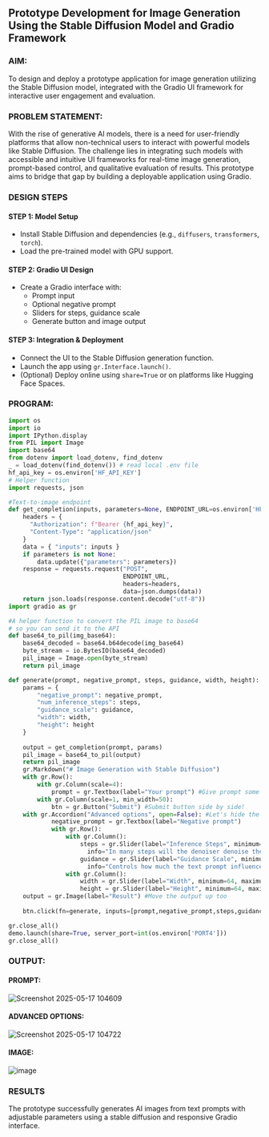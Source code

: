 ## Prototype Development for Image Generation Using the Stable Diffusion Model and Gradio Framework

### AIM:
To design and deploy a prototype application for image generation utilizing the Stable Diffusion model, integrated with the Gradio UI framework for interactive user engagement and evaluation.

### PROBLEM STATEMENT:

With the rise of generative AI models, there is a need for user-friendly platforms that allow non-technical users to interact with powerful models like Stable Diffusion. The challenge lies in integrating such models with accessible and intuitive UI frameworks for real-time image generation, prompt-based control, and qualitative evaluation of results. This prototype aims to bridge that gap by building a deployable application using Gradio.

### DESIGN STEPS

#### STEP 1: Model Setup
- Install Stable Diffusion and dependencies (e.g., `diffusers`, `transformers`, `torch`).
- Load the pre-trained model with GPU support.

#### STEP 2: Gradio UI Design
- Create a Gradio interface with:
  - Prompt input
  - Optional negative prompt
  - Sliders for steps, guidance scale
  - Generate button and image output

#### STEP 3: Integration & Deployment
- Connect the UI to the Stable Diffusion generation function.
- Launch the app using `gr.Interface.launch()`.
- (Optional) Deploy online using `share=True` or on platforms like Hugging Face Spaces.

### PROGRAM:
```py
import os
import io
import IPython.display
from PIL import Image
import base64 
from dotenv import load_dotenv, find_dotenv
_ = load_dotenv(find_dotenv()) # read local .env file
hf_api_key = os.environ['HF_API_KEY']
# Helper function
import requests, json

#Text-to-image endpoint
def get_completion(inputs, parameters=None, ENDPOINT_URL=os.environ['HF_API_TTI_BASE']):
    headers = {
      "Authorization": f"Bearer {hf_api_key}",
      "Content-Type": "application/json"
    }   
    data = { "inputs": inputs }
    if parameters is not None:
        data.update({"parameters": parameters})
    response = requests.request("POST",
                                ENDPOINT_URL,
                                headers=headers,
                                data=json.dumps(data))
    return json.loads(response.content.decode("utf-8"))
import gradio as gr 

#A helper function to convert the PIL image to base64 
# so you can send it to the API
def base64_to_pil(img_base64):
    base64_decoded = base64.b64decode(img_base64)
    byte_stream = io.BytesIO(base64_decoded)
    pil_image = Image.open(byte_stream)
    return pil_image

def generate(prompt, negative_prompt, steps, guidance, width, height):
    params = {
        "negative_prompt": negative_prompt,
        "num_inference_steps": steps,
        "guidance_scale": guidance,
        "width": width,
        "height": height
    }
    
    output = get_completion(prompt, params)
    pil_image = base64_to_pil(output)
    return pil_image
    gr.Markdown("# Image Generation with Stable Diffusion")
    with gr.Row():
        with gr.Column(scale=4):
            prompt = gr.Textbox(label="Your prompt") #Give prompt some real estate
        with gr.Column(scale=1, min_width=50):
            btn = gr.Button("Submit") #Submit button side by side!
    with gr.Accordion("Advanced options", open=False): #Let's hide the advanced options!
            negative_prompt = gr.Textbox(label="Negative prompt")
            with gr.Row():
                with gr.Column():
                    steps = gr.Slider(label="Inference Steps", minimum=1, maximum=100, value=25,
                      info="In many steps will the denoiser denoise the image?")
                    guidance = gr.Slider(label="Guidance Scale", minimum=1, maximum=20, value=7,
                      info="Controls how much the text prompt influences the result")
                with gr.Column():
                    width = gr.Slider(label="Width", minimum=64, maximum=512, step=64, value=512)
                    height = gr.Slider(label="Height", minimum=64, maximum=512, step=64, value=512)
    output = gr.Image(label="Result") #Move the output up too
            
    btn.click(fn=generate, inputs=[prompt,negative_prompt,steps,guidance,width,height], outputs=[output])

gr.close_all()
demo.launch(share=True, server_port=int(os.environ['PORT4']))
gr.close_all()
```
### OUTPUT:
#### PROMPT:
![Screenshot 2025-05-17 104609](https://github.com/user-attachments/assets/3ebc267d-f243-4e7d-8464-dd3bc476e9f8)

#### ADVANCED OPTIONS:
![Screenshot 2025-05-17 104722](https://github.com/user-attachments/assets/97334c2c-9eb7-4a79-b3f3-9fafaa82c85d)

#### IMAGE:
![image](https://github.com/user-attachments/assets/8e5a7d29-7456-4671-a651-d44d6e3049ee)

### RESULTS  
The prototype successfully generates AI images from text prompts with adjustable parameters using a stable diffusion and responsive Gradio interface.
